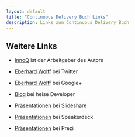 ```yaml
---
layout: default
title: "Continuous Delivery Buch Links"
description: Links zum Continuous Delivery Buch
---
```


Weitere Links
---

* [innoQ](http://innoq.com) ist der Arbeitgeber des Autors

* [Eberhard Wolff](https://twitter.com/ewolff) bei Twitter

* [Eberhard Wolff](https://plus.google.com/u/0/+EberhardWolff/) bei Google+

* [Blog](http://www.heise.de/developer/Continuous-Architecture-2687847.html) bei heise Developer

* [Präsentationen](http://www.slideshare.net/ewolff/presentations)	bei Slideshare

* [Präsentationen](https://speakerdeck.com/ewolff) bei Speakerdeck

* [Präsentationen](https://prezi.com/user/ewolff/) bei Prezi

<p />
